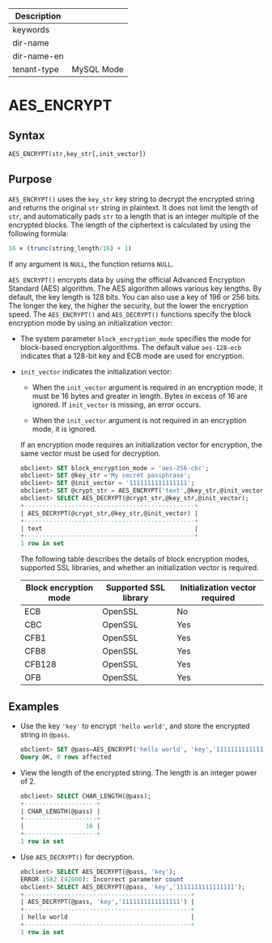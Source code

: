 | Description   |                 |
|---------------|-----------------|
| keywords      |                 |
| dir-name      |                 |
| dir-name-en   |                 |
| tenant-type   | MySQL Mode      |

# AES_ENCRYPT

## Syntax

```sql
AES_ENCRYPT(str,key_str[,init_vector])
```

## Purpose

`AES_ENCRYPT()` uses the `key_str` key string to decrypt the encrypted string and returns the original `str` string in plaintext. It does not limit the length of `str`, and automatically pads `str` to a length that is an integer multiple of the encrypted blocks. The length of the ciphertext is calculated by using the following formula:

```sql
16 × (trunc(string_length/16) + 1)
```

If any argument is `NULL`, the function returns `NULL`.

`AES_ENCRYPT()` encrypts data by using the official Advanced Encryption Standard (AES) algorithm. The AES algorithm allows various key lengths. By default, the key length is 128 bits. You can also use a key of 196 or 256 bits. The longer the key, the higher the security, but the lower the encryption speed.
The `AES_ENCRYPT()` and `AES_DECRYPT()` functions specify the block encryption mode by using an initialization vector:

* The system parameter `block_encryption_mode` specifies the mode for block-based encryption algorithms. The default value `aes-128-ecb` indicates that a 128-bit key and ECB mode are used for encryption.

* `init_vector` indicates the initialization vector:

   * When the `init_vector` argument is required in an encryption mode, it must be 16 bytes and greater in length. Bytes in excess of 16 are ignored. If `init_vector` is missing, an error occurs.

   * When the `init_vector` argument is not required in an encryption mode, it is ignored.

   If an encryption mode requires an initialization vector for encryption, the same vector must be used for decryption.

   ```sql
   obclient> SET block_encryption_mode = 'aes-256-cbc';
   obclient> SET @key_str ='My secret passphrase';
   obclient> SET @init_vector = '1111111111111111';
   obclient> SET @crypt_str = AES_ENCRYPT('text',@key_str,@init_vector);
   obclient> SELECT AES_DECRYPT(@crypt_str,@key_str,@init_vector);
   +-----------------------------------------------+
   | AES_DECRYPT(@crypt_str,@key_str,@init_vector) |
   +-----------------------------------------------+
   | text                                          |
   +-----------------------------------------------+
   1 row in set
   ```

   The following table describes the details of block encryption modes, supported SSL libraries, and whether an initialization vector is required.

   | Block encryption mode | Supported SSL library | Initialization vector required |
   |--------|-----------|-----------|
   | ECB | OpenSSL | No |
   | CBC | OpenSSL | Yes |
   | CFB1 | OpenSSL | Yes |
   | CFB8 | OpenSSL | Yes |
   | CFB128 | OpenSSL | Yes |
   | OFB | OpenSSL | Yes |

## Examples

* Use the key `'key'` to encrypt `'hello world'`, and store the encrypted string in `@pass`.

   ```sql
   obclient> SET @pass=AES_ENCRYPT('hello world', 'key','1111111111111111');
   Query OK, 0 rows affected
   ```

* View the length of the encrypted string. The length is an integer power of 2.

   ```sql
   obclient> SELECT CHAR_LENGTH(@pass);
   +--------------------+
   | CHAR_LENGTH(@pass) |
   +--------------------+
   |                 16 |
   +--------------------+
   1 row in set
   ```

* Use `AES_DECRYPT()` for decryption.

   ```sql
   obclient> SELECT AES_DECRYPT(@pass, 'key');
   ERROR 1582 (42000): Incorrect parameter count
   obclient> SELECT AES_DECRYPT(@pass, 'key','1111111111111111');
   +----------------------------------------------+
   | AES_DECRYPT(@pass, 'key','1111111111111111') |
   +----------------------------------------------+
   | hello world                                  |
   +----------------------------------------------+
   1 row in set
   ```
